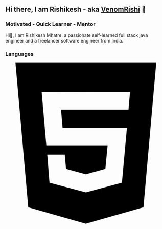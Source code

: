 ## Hi there, I am Rishikesh - aka [VenomRishi](https://github.com/VenomRishi) 👋

### Motivated - Quick Learner - Mentor

Hi👋, I am Rishikesh Mhatre, a passionate self-learned full stack java engineer and a freelancer software engineer from India.

### Languages
<svg role="img" viewBox="0 0 24 24" xmlns="http://www.w3.org/2000/svg"><title>HTML5</title><path d="M1.5 0h21l-1.91 21.563L11.977 24l-8.564-2.438L1.5 0zm7.031 9.75l-.232-2.718 10.059.003.23-2.622L5.412 4.41l.698 8.01h9.126l-.326 3.426-2.91.804-2.955-.81-.188-2.11H6.248l.33 4.171L12 19.351l5.379-1.443.744-8.157H8.531z"/></svg>
